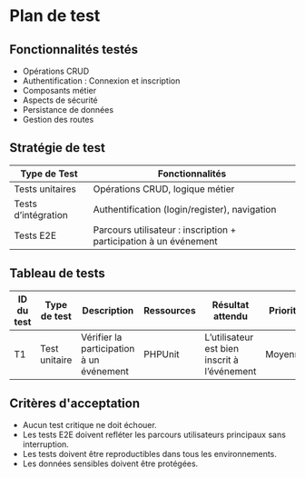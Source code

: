 # Plan de test

## Fonctionnalités testés

- Opérations CRUD
- Authentification : Connexion et inscription
- Composants métier
- Aspects de sécurité
- Persistance de données
- Gestion des routes

## Stratégie de test

| Type de Test        | Fonctionnalités                                                   |
| ------------------- | ----------------------------------------------------------------- |
| Tests unitaires     | Opérations CRUD, logique métier                                   |
| Tests d’intégration | Authentification (login/register), navigation                     |
| Tests E2E           | Parcours utilisateur : inscription + participation à un événement |

## Tableau de tests

| ID du test | Type de test  | Description                              | Ressources | Résultat attendu                             | Priorité |
| ---------- | ------------- | ---------------------------------------- | ---------- | -------------------------------------------- | -------- |
| T1         | Test unitaire | Vérifier la participation à un événement | PHPUnit    | L’utilisateur est bien inscrit à l’événement | Moyenne  |

## Critères d'acceptation

- Aucun test critique ne doit échouer.
- Les tests E2E doivent refléter les parcours utilisateurs principaux sans interruption.
- Les tests doivent être reproductibles dans tous les environnements.
- Les données sensibles doivent être protégées.
